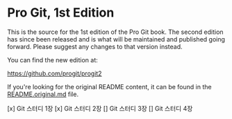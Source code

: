 # Pro Git, 1st Edition

This is the source for the 1st edition of the Pro Git book. The second edition has since been released and is what will be maintained and published going forward. Please suggest any changes to that version instead. 

You can find the new edition at:

https://github.com/progit/progit2

If you're looking for the original README content, it can be found in the [README.original.md](README.original.md) file.

[x] Git 스터디 1장
[x] Git 스터디 2장
[] Git 스터디 3장
[] Git 스터디 4장
